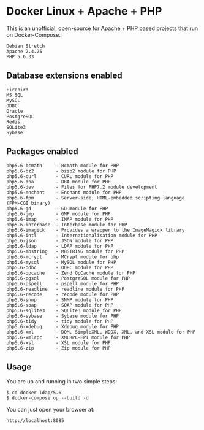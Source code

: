 # Docker Linux + Apache + PHP
This is an unofficial, open-source for Apache + PHP based projects that run on Docker-Compose. 

    Debian Stretch
    Apache 2.4.25
    PHP 5.6.33

## Database extensions enabled

    Firebird
    MS SQL
    MySQL
    ODBC
    Oracle
    PostgreSQL
    Redis
    SQLite3
    Sybase

## Packages enabled

    php5.6-bcmath     - Bcmath module for PHP
    php5.6-bz2        - bzip2 module for PHP
    php5.6-curl       - CURL module for PHP
    php5.6-dba        - DBA module for PHP
    php5.6-dev        - Files for PHP7.2 module development
    php5.6-enchant    - Enchant module for PHP
    php5.6-fpm        - Server-side, HTML-embedded scripting language (FPM-CGI binary)
    php5.6-gd         - GD module for PHP
    php5.6-gmp        - GMP module for PHP
    php5.6-imap       - IMAP module for PHP
    php5.6-interbase  - Interbase module for PHP
    php5.6-imagick    - Provides a wrapper to the ImageMagick library
    php5.6-intl       - Internationalisation module for PHP
    php5.6-json       - JSON module for PHP
    php5.6-ldap       - LDAP module for PHP
    php5.6-mbstring   - MBSTRING module for PHP
    php5.6-mcrypt     - MCrypt module for php
    php5.6-mysql      - MySQL module for PHP
    php5.6-odbc       - ODBC module for PHP
    php5.6-opcache    - Zend OpCache module for PHP
    php5.6-pgsql      - PostgreSQL module for PHP
    php5.6-pspell     - pspell module for PHP
    php5.6-readline   - readline module for PHP
    php5.6-recode     - recode module for PHP
    php5.6-snmp       - SNMP module for PHP
    php5.6-soap       - SOAP module for PHP
    php5.6-sqlite3    - SQLite3 module for PHP
    php5.6-sybase     - Sybase module for PHP
    php5.6-tidy       - tidy module for PHP
    php5.6-xdebug     - Xdebug module for PHP
    php5.6-xml        - DOM, SimpleXML, WDDX, XML, and XSL module for PHP
    php5.6-xmlrpc     - XMLRPC-EPI module for PHP
    php5.6-xsl        - XSL module for PHP
    php5.6-zip        - Zip module for PHP 

## Usage
You are up and running in two simple steps:

    $ cd docker-ldap/5.6
    $ docker-compose up --build -d 


You can just open your browser at:

    http://localhost:8085